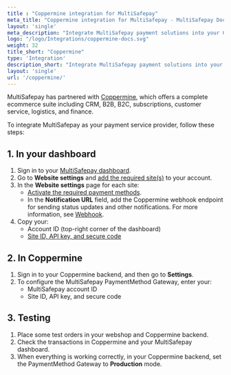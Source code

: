 ```yaml
---
title : "Coppermine integration for MultiSafepay"
meta_title: "Coppermine integration for MultiSafepay - MultiSafepay Docs"
layout: 'single'
meta_description: "Integrate MultiSafepay payment solutions into your Coppermine ecommerce platform."
logo: "/logo/Integrations/coppermine-docs.svg"
weight: 32
title_short: "Coppermine"
type: 'Integration'
description_short: "Integrate MultiSafepay payment solutions into your Coppermine ecommerce platform."
layout: 'single'
url: '/coppermine/'
---
```


MultiSafepay has partnered with [Coppermine](https://www.coppermine.nl/), which offers a complete ecommerce suite including CRM, B2B, B2C, subscriptions, customer service, logistics, and finance.

To integrate MultiSafepay as your payment service provider, follow these steps:

## 1. In your dashboard

1. Sign in to your [MultiSafepay dashboard](https://merchant.multisafepay.com).
2. Go to **Website settings** and [add the required site(s)](/account/managing-websites/#adding-websites) to your account.
3. In the **Website settings** page for each site:
    - [Activate the required payment methods](/payments/activating-payment-methods/).
    - In the **Notification URL** field, add the Coppermine webhook endpoint for sending status updates and other notifications. For more information, see [Webhook](/integration/webhooks/).
4. Copy your:
    - Account ID (top-right corner of the dashboard)
    - [Site ID, API key, and secure code](/account/site-id-api-key-secure-code/)

## 2. In Coppermine

1. Sign in to your Coppermine backend, and then go to **Settings**.
2. To configure the MultiSafepay PaymentMethod Gateway, enter your:
    - MultiSafepay account ID
    - Site ID, API key, and secure code

## 3. Testing

1. Place some test orders in your webshop and Coppermine backend.
2. Check the transactions in Coppermine and your MultiSafepay dashboard. 
3. When everything is working correctly, in your Coppermine backend, set the PaymentMethod Gateway to **Production** mode.